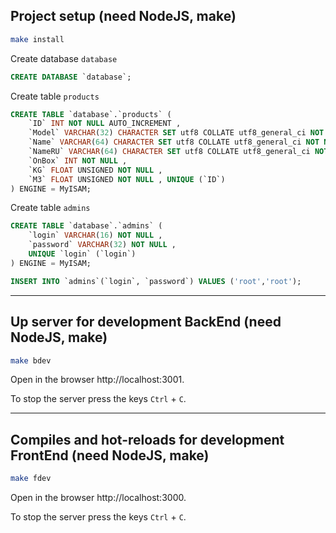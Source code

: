 ## Project setup (need NodeJS, make)

```bash
make install
```

Create database `database`

```sql
CREATE DATABASE `database`;
```

Create table `products`

```sql
CREATE TABLE `database`.`products` (
    `ID` INT NOT NULL AUTO_INCREMENT ,
    `Model` VARCHAR(32) CHARACTER SET utf8 COLLATE utf8_general_ci NOT NULL ,
    `Name` VARCHAR(64) CHARACTER SET utf8 COLLATE utf8_general_ci NOT NULL ,
    `NameRU` VARCHAR(64) CHARACTER SET utf8 COLLATE utf8_general_ci NOT NULL ,
    `OnBox` INT NOT NULL ,
    `KG` FLOAT UNSIGNED NOT NULL ,
    `M3` FLOAT UNSIGNED NOT NULL , UNIQUE (`ID`)
) ENGINE = MyISAM;
```

Create table `admins`

```sql
CREATE TABLE `database`.`admins` ( 
    `login` VARCHAR(16) NOT NULL , 
    `password` VARCHAR(32) NOT NULL , 
    UNIQUE `login` (`login`)
) ENGINE = MyISAM;

INSERT INTO `admins`(`login`, `password`) VALUES ('root','root');
```

---

## Up server for development BackEnd (need NodeJS, make)

```bash
make bdev
```

Open in the browser http://localhost:3001.

To stop the server press the keys `Ctrl` + `C`.

---

## Compiles and hot-reloads for development FrontEnd (need NodeJS, make)

```bash
make fdev
```

Open in the browser http://localhost:3000.

To stop the server press the keys `Ctrl` + `C`.
